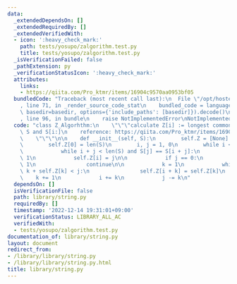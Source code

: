 ```yaml
---
data:
  _extendedDependsOn: []
  _extendedRequiredBy: []
  _extendedVerifiedWith:
  - icon: ':heavy_check_mark:'
    path: tests/yosupo/zalgorithm.test.py
    title: tests/yosupo/zalgorithm.test.py
  _isVerificationFailed: false
  _pathExtension: py
  _verificationStatusIcon: ':heavy_check_mark:'
  attributes:
    links:
    - https://qiita.com/Pro_ktmr/items/16904c9570aa0953bf05
  bundledCode: "Traceback (most recent call last):\n  File \"/opt/hostedtoolcache/PyPy/3.7.13/x64/site-packages/onlinejudge_verify/documentation/build.py\"\
    , line 71, in _render_source_code_stat\n    bundled_code = language.bundle(stat.path,\
    \ basedir=basedir, options={'include_paths': [basedir]}).decode()\n  File \"/opt/hostedtoolcache/PyPy/3.7.13/x64/site-packages/onlinejudge_verify/languages/python.py\"\
    , line 96, in bundle\n    raise NotImplementedError\nNotImplementedError\n"
  code: "class Z_Algorhthm:\n    \"\"\"calculate Z[i] := longest common prefix of\
    \ S and S[i:]\n    reference: https://qiita.com/Pro_ktmr/items/16904c9570aa0953bf05\n\
    \    \"\"\"\n\n    def __init__(self, S):\n        self.Z = [None] * len(S)\n\n\
    \        self.Z[0] = len(S)\n        i, j = 1, 0\n        while i < len(S):\n\
    \            while i + j < len(S) and S[j] == S[i + j]:\n                j +=\
    \ 1\n            self.Z[i] = j\n\n            if j == 0:\n                i +=\
    \ 1\n                continue\n\n            k = 1\n            while k < j and\
    \ k + self.Z[k] < j:\n                self.Z[i + k] = self.Z[k]\n            \
    \    k += 1\n            i += k\n            j -= k\n"
  dependsOn: []
  isVerificationFile: false
  path: library/string.py
  requiredBy: []
  timestamp: '2022-12-14 19:31:01+09:00'
  verificationStatus: LIBRARY_ALL_AC
  verifiedWith:
  - tests/yosupo/zalgorithm.test.py
documentation_of: library/string.py
layout: document
redirect_from:
- /library/library/string.py
- /library/library/string.py.html
title: library/string.py
---
```

